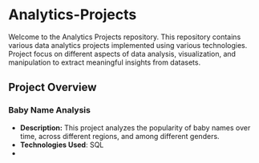 # Analytics-Projects
Welcome to the Analytics Projects repository. This repository contains various data analytics projects implemented using various technologies. Project focus on different aspects of data analysis, visualization, and manipulation to extract meaningful insights from datasets.

## Project Overview
### Baby Name Analysis
- **Description:** This project analyzes the popularity of baby names over time, across different regions, and among different genders.
- **Technologies Used**: SQL
- 
